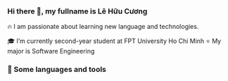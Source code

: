 ### Hi there 👋, my fullname is Lê Hữu Cương

:fire: I am passionate about learning new language and technologies. 



:mortar_board: I’m currently second-year student at FPT University Ho Chi Minh
:star: My major is Software Engineering



### :notebook: Some languages and tools 
<!--
**HuuCuong-Un/HuuCuong-Un** is a ✨ _special_ ✨ repository because its `README.md` (this file) appears on your GitHub profile.

Here are some ideas to get you started:

- 🔭 I’m currently working on ...
- 🌱 I’m currently learning ...
- 👯 I’m looking to collaborate on ...
- 🤔 I’m looking for help with ...
- 💬 Ask me about ...
- 📫 How to reach me: ...
- 😄 Pronouns: ...
- ⚡ Fun fact: ...
-->
